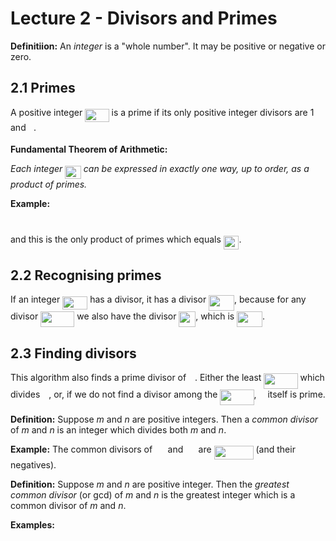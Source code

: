 # Lecture 2 - Divisors and Primes

**Definitiion:** An _integer_ is a "whole number". It may be positive or
negative or zero.

## 2.1 Primes

A positive integer <img src="https://rawgit.com/dylanpinn/MAT1830/master//lectures/tex/85d11c1326adcab7f42dd2e11a15feb6.svg?invert_in_darkmode" align=middle width=38.407545000000006pt height=21.18732pt/> is a prime if its only positive integer divisors are
1 and <img src="https://rawgit.com/dylanpinn/MAT1830/master//lectures/tex/2ec6e630f199f589a2402fdf3e0289d5.svg?invert_in_darkmode" align=middle width=8.270625000000004pt height=14.155350000000013pt/>.

**Fundamental Theorem of Arithmetic:**

_Each integer <img src="https://rawgit.com/dylanpinn/MAT1830/master//lectures/tex/2e0be7ab9f7f002587464f2558250bdb.svg?invert_in_darkmode" align=middle width=25.570875pt height=21.18732pt/> can be expressed in exactly one way, up to order, as a
product of primes._

**Example:**

<p align="center"><img src="https://rawgit.com/dylanpinn/MAT1830/master//lectures/tex/a4e21697bfbb92d03862cdfdd7df937f.svg?invert_in_darkmode" align=middle width=139.72563pt height=11.9634735pt/></p>

and this is the only product of primes which equals <img src="https://rawgit.com/dylanpinn/MAT1830/master//lectures/tex/505b66e1b09c0768b24d75a07ca0b389.svg?invert_in_darkmode" align=middle width=24.657765pt height=21.18732pt/>.

## 2.2 Recognising primes

If an integer <img src="https://rawgit.com/dylanpinn/MAT1830/master//lectures/tex/64a72b8c9c5b8f75fec2f7108bae6bc2.svg?invert_in_darkmode" align=middle width=40.003755pt height=21.18732pt/> has a divisor, it has a divisor <img src="https://rawgit.com/dylanpinn/MAT1830/master//lectures/tex/8997bc199c09dda0023c357ca8445b7f.svg?invert_in_darkmode" align=middle width=40.917195pt height=24.99551999999999pt/>, because
for any divisor <img src="https://rawgit.com/dylanpinn/MAT1830/master//lectures/tex/ba08ddb1d5bf689d2aee11f0a495022e.svg?invert_in_darkmode" align=middle width=54.17247pt height=24.99551999999999pt/> we also have the divisor <img src="https://rawgit.com/dylanpinn/MAT1830/master//lectures/tex/1af293634edec3587edb297c499394d2.svg?invert_in_darkmode" align=middle width=26.775375000000004pt height=24.65759999999998pt/>, which is <img src="https://rawgit.com/dylanpinn/MAT1830/master//lectures/tex/28dc3cc94458a926eac7587d57d0ea4b.svg?invert_in_darkmode" align=middle width=40.917195pt height=24.99551999999999pt/>.

## 2.3 Finding divisors

This algorithm also finds a prime divisor of <img src="https://rawgit.com/dylanpinn/MAT1830/master//lectures/tex/55a049b8f161ae7cfeb0197d75aff967.svg?invert_in_darkmode" align=middle width=9.867000000000003pt height=14.155350000000013pt/>. Either the least <img src="https://rawgit.com/dylanpinn/MAT1830/master//lectures/tex/acd2c745e074d1e7b747918849ab19d7.svg?invert_in_darkmode" align=middle width=54.17247pt height=24.99551999999999pt/> which divides <img src="https://rawgit.com/dylanpinn/MAT1830/master//lectures/tex/55a049b8f161ae7cfeb0197d75aff967.svg?invert_in_darkmode" align=middle width=9.867000000000003pt height=14.155350000000013pt/>, or, if we do not find a divisor among the <img src="https://rawgit.com/dylanpinn/MAT1830/master//lectures/tex/acd2c745e074d1e7b747918849ab19d7.svg?invert_in_darkmode" align=middle width=54.17247pt height=24.99551999999999pt/>, <img src="https://rawgit.com/dylanpinn/MAT1830/master//lectures/tex/55a049b8f161ae7cfeb0197d75aff967.svg?invert_in_darkmode" align=middle width=9.867000000000003pt height=14.155350000000013pt/> itself is prime.

**Definition:** Suppose _m_ and _n_ are positive integers. Then a _common
divisor_ of _m_ and _n_ is an integer which divides both _m_ and _n_.

**Example:** The common divisors of <img src="https://rawgit.com/dylanpinn/MAT1830/master//lectures/tex/08f4ed92f27cec32cdd7a6ecd580f9e7.svg?invert_in_darkmode" align=middle width=16.438455000000005pt height=21.18732pt/> and <img src="https://rawgit.com/dylanpinn/MAT1830/master//lectures/tex/f2ebeadd36ad2620cbe7f02c861c9da3.svg?invert_in_darkmode" align=middle width=16.438455000000005pt height=21.18732pt/> are <img src="https://rawgit.com/dylanpinn/MAT1830/master//lectures/tex/71d29c6eff9b1337eaff85f73d5d2b5f.svg?invert_in_darkmode" align=middle width=63.013830000000006pt height=21.18732pt/> (and their
negatives).

**Definition:** Suppose _m_ and _n_ are positive integer. Then the _greatest
common divisor_ (or gcd) of _m_ and _n_ is the greatest integer which is a
common divisor of _m_ and _n_.

**Examples:**

<p align="center"><img src="https://rawgit.com/dylanpinn/MAT1830/master//lectures/tex/8a3fef690b507c336d998adac3cc2efd.svg?invert_in_darkmode" align=middle width=115.42426499999999pt height=16.438356pt/></p>
<p align="center"><img src="https://rawgit.com/dylanpinn/MAT1830/master//lectures/tex/7a3ee183028f2f6a95729d66a77d0bc7.svg?invert_in_darkmode" align=middle width=107.20512000000001pt height=16.438356pt/></p>
<p align="center"><img src="https://rawgit.com/dylanpinn/MAT1830/master//lectures/tex/aa087f0e6d21a73fbfd9b70cbf76caa3.svg?invert_in_darkmode" align=middle width=107.20512000000001pt height=16.438356pt/></p>

